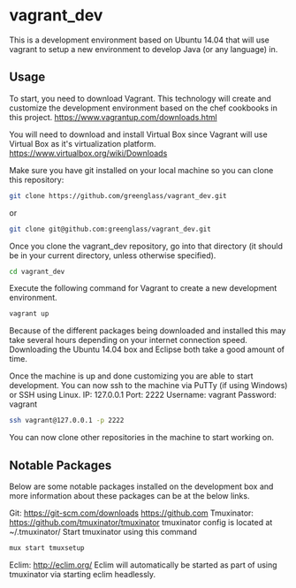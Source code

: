 # vagrant_dev

This is a development environment based on Ubuntu 14.04 that will use vagrant to setup a new environment to develop Java (or any language) in. 

## Usage

To start, you need to download Vagrant. This technology will create and customize the development environment based on the chef cookbooks in this project.
https://www.vagrantup.com/downloads.html

You will need to download and install Virtual Box since Vagrant will use Virtual Box as it's virtualization platform. 
https://www.virtualbox.org/wiki/Downloads

Make sure you have git installed on your local machine so you can clone this repository:

```bash
git clone https://github.com/greenglass/vagrant_dev.git
```

or

```bash
git clone git@github.com:greenglass/vagrant_dev.git
```

Once you clone the vagrant_dev repository, go into that directory (it should be in your current directory, unless otherwise specified).

```bash
cd vagrant_dev
```

Execute the following command for Vagrant to create a new development environment.

```bash
vagrant up
```

Because of the different packages being downloaded and installed this may take several hours depending on your internet connection speed. Downloading the Ubuntu 14.04 box and Eclipse both take a good amount of time.

Once the machine is up and done customizing you are able to start development. You can now ssh to the machine via PuTTy (if using Windows) or SSH using Linux.
IP: 127.0.0.1
Port: 2222
Username: vagrant
Password: vagrant

```bash
ssh vagrant@127.0.0.1 -p 2222
```

You can now clone other repositories in the machine to start working on.

## Notable Packages

Below are some notable packages installed on the development box and more information about these packages can be at the below links.

Git: 
  https://git-scm.com/downloads
  https://github.com
Tmuxinator: 
  https://github.com/tmuxinator/tmuxinator
  tmuxinator config is located at ~/.tmuxinator/
  Start tmuxinator using this command

  ```bash
  mux start tmuxsetup
  ```

Eclim: 
  http://eclim.org/
  Eclim will automatically be started as part of using tmuxinator via starting eclim headlessly.
